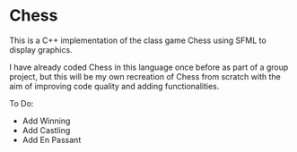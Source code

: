 # Chess

This is a C++ implementation of the class game Chess using SFML to display graphics.

I have already coded Chess in this language once before as part of a group project, but this will be my own recreation of Chess
from scratch with the aim of improving code quality and adding functionalities.

To Do:
- Add Winning
- Add Castling
- Add En Passant
